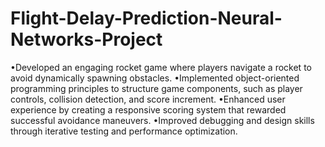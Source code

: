 # Flight-Delay-Prediction-Neural-Networks-Project
•Developed an engaging rocket game where players navigate a rocket to avoid dynamically spawning obstacles.
•Implemented object-oriented programming principles to structure game components, such as player controls,
collision detection, and score increment.
•Enhanced user experience by creating a responsive scoring system that rewarded successful avoidance maneuvers.
•Improved debugging and design skills through iterative testing and performance optimization.
